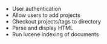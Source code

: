 * User authentication
* Allow users to add projects
* Checkout projects/tags to directory
* Parse and display HTML
* Run lucene indexing of documents